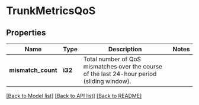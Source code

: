 # TrunkMetricsQoS

## Properties

Name | Type | Description | Notes
------------ | ------------- | ------------- | -------------
**mismatch_count** | **i32** | Total number of QoS mismatches over the course of the last 24-hour period (sliding window). | 

[[Back to Model list]](../README.md#documentation-for-models) [[Back to API list]](../README.md#documentation-for-api-endpoints) [[Back to README]](../README.md)


